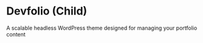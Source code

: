 # Devfolio (Child)

A scalable headless WordPress theme designed for managing your portfolio content
